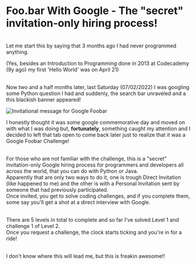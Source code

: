# Foo.bar With Google - The "secret" invitation-only hiring process!

<br> Let me start this by saying that 3 months ago I had never programmed anything.<p> 
(Yes, besides an Introduction to Programming done in 2013 at Codecademy (9y ago) my first 'Hello World' was on April 21)

<br> Now two and a half months later, last Saturday (07/02/2022) I was googling some Python question I had and suddenly, the search bar unraveled and a this blackish banner appeared!

<img src="https://miro.medium.com/max/700/1*TVtEw8sSDDPBhcGoPvHLWg.png" alt="Invitational message for Google Foobar" >

<p> I honestly thought it was some google commemorative day and moved on with what I was doing but, <b>fortunately</b>, something caught my attention and I decided to left that tab open to come back later just to realize that it was a Google Foobar Challenge!

<br> For those who are not familiar with the challenge, this is a "secret" invitation-only Google hiring process for programmers and developers all across the world, that you can do with Python or Java.
<br> Apparently that are only two ways to do it, one is trough Direct Invitation (like happened to me) and the other is with a Personal Invitation sent by someone that had previously participated. 
<br> Once invited, you get to solve coding challenges, and if you complete them, some say you'll get a shot at a direct interview with Google. 

<br> There are 5 levels in total to complete and so far I've solved Level 1 and challenge 1 of Level 2.
<br> Once you request a challenge, the clock starts ticking and you're in for a ride! 

<br> I don't know where this will lead me, but this is freakin awesome!!

